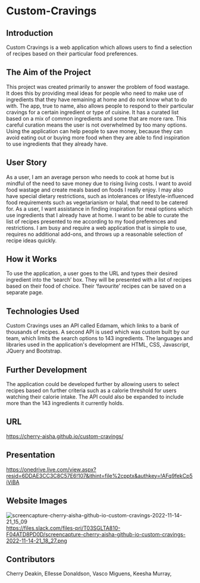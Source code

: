 # Custom-Cravings

## Introduction
Custom Cravings is a web application which allows users to find a selection of recipes based on their particular food preferences.

## The Aim of the Project
This project was created primarily to answer the problem of food wastage. It does this by providing meal ideas for people who need to make use of ingredients that they have remaining at home and do not know what to do with. The app, true to name, also allows people to respond to their particular cravings for a certain ingredient or type of cuisine. It has a curated list based on a mix of common ingredients and some that are more rare. This careful curation means the user is not overwhelmed by too many options. Using the application can help people to save money, because they can avoid eating out or buying more food when they are able to find inspiration to use ingredients that they already have. 

## User Story
As a user, I am an average person who needs to cook at home but is mindful of the need to save money due to rising living costs. I want to avoid food wastage and create meals based on foods I really enjoy. I may also have special dietary restrictions, such as intolerances or lifestyle-influenced food requirements such as vegetarianism or halal, that need to be catered for. 
As a user, I want assistance in finding inspiration for meal options which use ingredients that I already have at home. I want to be able to curate the list of recipes presented to me according to my food preferences and restrictions. I am busy and require a web application that is simple to use, requires no additional add-ons, and throws up a reasonable selection of recipe ideas quickly.

## How it Works
To use the application, a user goes to the URL and types their desired ingredient into the ‘search’ box. They will be presented with a list of recipes based on their food of choice. Their ‘favourite’ recipes can be saved on a separate page. 

## Technologies Used
Custom Cravings uses an API called Edamam, which links to a bank of thousands of recipes. A second API is used which was custom built by our team, which limits the search options to 143 ingredients. The languages and libraries used in the application's development are HTML, CSS, Javascript, JQuery and Bootstrap.

## Further Development
The application could be developed further by allowing users to select recipes based on further criteria such as a calorie threshold for users watching their calorie intake. The API could also be expanded to include more than the 143 ingredients it currently holds.

## URL
https://cherry-aisha.github.io/custom-cravings/ 

## Presentation
https://onedrive.live.com/view.aspx?resid=6DDAE3CC3C8C57E6!107&ithint=file%2cpptx&authkey=!AFq9fekCp5iViBA

## Website Images
![screencapture-cherry-aisha-github-io-custom-cravings-2022-11-14-21_15_09](https://user-images.githubusercontent.com/113778804/201771204-1e902506-256b-459b-8193-2bf5ecc151e4.png)
https://files.slack.com/files-pri/T03SGLTA810-F04ATD8PD0D/screencapture-cherry-aisha-github-io-custom-cravings-2022-11-14-21_18_27.png 


## Contributors
Cherry Deakin, 
Ellesse Donaldson, 
Vasco Miguens, 
Keesha Murray, 





